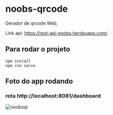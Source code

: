 # noobs-qrcode

Gerador de qrcode Web,  

Link api: https://rest-api-noobs.herokuapp.com/

## Para rodar o projeto 
```
npm install
npm run serve
```
## Foto do app rodando 
### rota http://localhost:8081/dashboard

![noobsqr](https://user-images.githubusercontent.com/19520486/114581578-34176100-9c56-11eb-8b51-a606685f7837.png)
